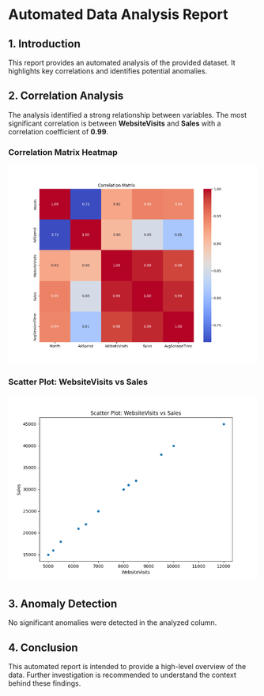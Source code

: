 # Automated Data Analysis Report

## 1. Introduction
This report provides an automated analysis of the provided dataset. It highlights key correlations and identifies potential anomalies.

## 2. Correlation Analysis
The analysis identified a strong relationship between variables. The most significant correlation is between **WebsiteVisits** and **Sales** with a correlation coefficient of **0.99**.

### Correlation Matrix Heatmap
![Correlation Heatmap](correlation_heatmap.png)

### Scatter Plot: WebsiteVisits vs Sales
![Scatter Plot](correlation_scatter_plot.png)

## 3. Anomaly Detection
No significant anomalies were detected in the analyzed column.

## 4. Conclusion
This automated report is intended to provide a high-level overview of the data. Further investigation is recommended to understand the context behind these findings.
